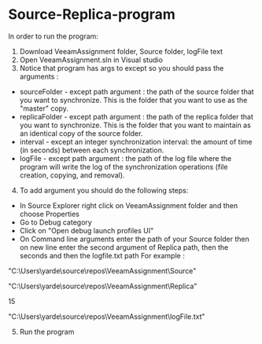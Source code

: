 # Source-Replica-program
In order to run the program:
1. Download VeeamAssignment folder, Source folder, logFile text
2. Open VeeamAssignment.sln in Visual studio 
3. Notice that program has args to except so you should pass the arguments :
- sourceFolder - except path argument : the path of the source folder that you want to synchronize. This is the folder that you want to use as the "master" copy.
- replicaFolder - except path argument : the path of the replica folder that you want to synchronize. This is the folder that you want to maintain as an identical copy of the source folder.
- interval - except an integer synchronization interval: the amount of time (in seconds) between each synchronization.
- logFile - except path argument : the path of the log file where the program will write the log of the synchronization operations (file creation, copying, and removal).
4. To add argument you should do the following steps:
- In Source Explorer right click on VeeamAssignment folder and then choose Properties 
- Go to Debug category
- Click on "Open debug launch profiles UI"
- On Command line arguments enter the path of your Source folder then on new line enter the second argument of Replica path, then the seconds and then the logfile.txt path
For example : 

"C:\Users\yarde\source\repos\VeeamAssignment\Source"

"C:\Users\yarde\source\repos\VeeamAssignment\Replica"

 15
 
"C:\Users\yarde\source\repos\VeeamAssignment\logFile.txt"

5. Run the program 
